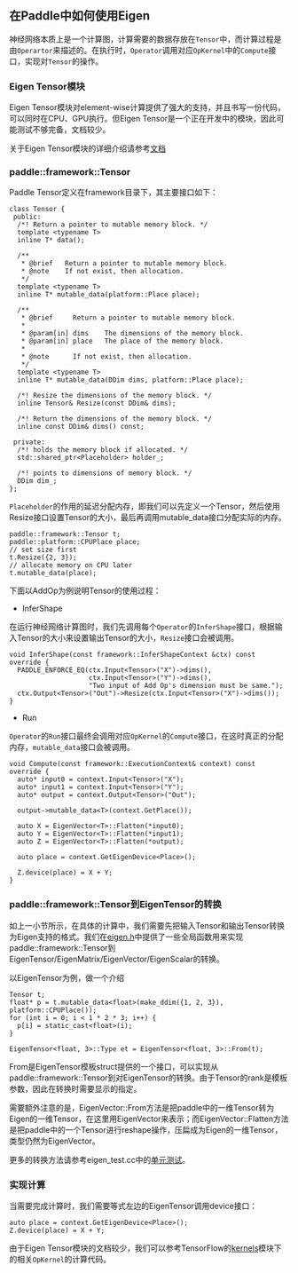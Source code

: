 ## 在Paddle中如何使用Eigen

神经网络本质上是一个计算图，计算需要的数据存放在`Tensor`中，而计算过程是由`Operartor`来描述的。在执行时，`Operator`调用对应`OpKernel`中的`Compute`接口，实现对`Tensor`的操作。


### Eigen Tensor模块

Eigen Tensor模块对element-wise计算提供了强大的支持，并且书写一份代码，可以同时在CPU、GPU执行。但Eigen Tensor是一个正在开发中的模块，因此可能测试不够完备，文档较少。

关于Eigen Tensor模块的详细介绍请参考[文档](https://github.com/RLovelett/eigen/blob/master/unsupported/Eigen/CXX11/src/Tensor/README.md)


### paddle::framework::Tensor

Paddle Tensor定义在framework目录下，其主要接口如下：

```
class Tensor {
 public:
  /*! Return a pointer to mutable memory block. */
  template <typename T>
  inline T* data();
  
  /**
   * @brief   Return a pointer to mutable memory block.
   * @note    If not exist, then allocation.
   */
  template <typename T>
  inline T* mutable_data(platform::Place place);
  
  /**
   * @brief     Return a pointer to mutable memory block.
   *
   * @param[in] dims    The dimensions of the memory block.
   * @param[in] place   The place of the memory block.
   *
   * @note      If not exist, then allocation.
   */
  template <typename T>
  inline T* mutable_data(DDim dims, platform::Place place);
  
  /*! Resize the dimensions of the memory block. */
  inline Tensor& Resize(const DDim& dims);
  
  /*! Return the dimensions of the memory block. */
  inline const DDim& dims() const;

 private:  
  /*! holds the memory block if allocated. */
  std::shared_ptr<Placeholder> holder_;
  
  /*! points to dimensions of memory block. */
  DDim dim_;
};
```

`Placeholder`的作用的延迟分配内存，即我们可以先定义一个Tensor，然后使用Resize接口设置Tensor的大小，最后再调用mutable_data接口分配实际的内存。

```
paddle::framework::Tensor t;
paddle::platform::CPUPlace place;
// set size first
t.Resize({2, 3});
// allocate memory on CPU later
t.mutable_data(place);
```

下面以AddOp为例说明Tensor的使用过程：

- InferShape

在运行神经网络计算图时，我们先调用每个`Operator`的`InferShape`接口，根据输入Tensor的大小来设置输出Tensor的大小，`Resize`接口会被调用。

```
void InferShape(const framework::InferShapeContext &ctx) const override {
  PADDLE_ENFORCE_EQ(ctx.Input<Tensor>("X")->dims(),
                    ctx.Input<Tensor>("Y")->dims(),
                    "Two input of Add Op's dimension must be same.");
  ctx.Output<Tensor>("Out")->Resize(ctx.Input<Tensor>("X")->dims());
}
```


- Run

`Operator`的`Run`接口最终会调用对应`OpKernel`的`Compute`接口，在这时真正的分配内存，`mutable_data`接口会被调用。

```
void Compute(const framework::ExecutionContext& context) const override {
  auto* input0 = context.Input<Tensor>("X");
  auto* input1 = context.Input<Tensor>("Y");
  auto* output = context.Output<Tensor>("Out");

  output->mutable_data<T>(context.GetPlace());

  auto X = EigenVector<T>::Flatten(*input0);
  auto Y = EigenVector<T>::Flatten(*input1);
  auto Z = EigenVector<T>::Flatten(*output);

  auto place = context.GetEigenDevice<Place>();

  Z.device(place) = X + Y;
}
```


### paddle::framework::Tensor到EigenTensor的转换

如上一小节所示，在具体的计算中，我们需要先把输入Tensor和输出Tensor转换为Eigen支持的格式。我们在[eigen.h](https://github.com/PaddlePaddle/Paddle/blob/develop/paddle/framework/eigen.h)中提供了一些全局函数用来实现paddle::framework::Tensor到EigenTensor/EigenMatrix/EigenVector/EigenScalar的转换。

以EigenTensor为例，做一个介绍

```
Tensor t;
float* p = t.mutable_data<float>(make_ddim({1, 2, 3}), platform::CPUPlace());
for (int i = 0; i < 1 * 2 * 3; i++) {
  p[i] = static_cast<float>(i);
}

EigenTensor<float, 3>::Type et = EigenTensor<float, 3>::From(t);
```

From是EigenTensor模板struct提供的一个接口，可以实现从paddle::framework::Tensor到对EigenTensor的转换。由于Tensor的rank是模板参数，因此在转换时需要显示的指定。

需要额外注意的是，EigenVector<T>::From方法是把paddle中的一维Tensor转为Eigen的一维Tensor，在这里用EigenVector来表示；而EigenVector<T>::Flatten方法是把paddle中的一个Tensor进行reshape操作，压扁成为Eigen的一维Tensor，类型仍然为EigenVector。

更多的转换方法请参考eigen_test.cc中的[单元测试](https://github.com/PaddlePaddle/Paddle/blob/develop/paddle/framework/eigen_test.cc)。



### 实现计算

当需要完成计算时，我们需要等式左边的EigenTensor调用device接口：

```
auto place = context.GetEigenDevice<Place>();
Z.device(place) = X + Y;
```

由于Eigen Tensor模块的文档较少，我们可以参考TensorFlow的[kernels](https://github.com/tensorflow/tensorflow/tree/master/tensorflow/core/kernels)模块下的相关`OpKernel`的计算代码。
